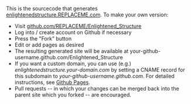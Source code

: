 This is the sourcecode that generates [enlightenedstructure.REPLACEME.com][].  To make your own version:

* Visit [github.com/REPLACEME/Enlightened_Structure][]
* Log into / create account on Github if necessary
* Press the "Fork" button
* Edit or add pages as desired
* The resulting generated site will be available at your-github-username.github.com/Enlightened_Structure
* If you want a custom domain, you can use (e.g.) _enlightenedstructure.your-domain.com_ by setting a CNAME record for this subdomain to _your-github-username.github.com_.  For detailed instructions, see [Github Pages].
* Pull requests -- in which your changes can be merged back into the parent site which you forked -- are encouraged.



[enlightenedstructure.REPLACEME.com]: http://enlightenedstructure.REPLACEME.com/
[github.com/REPLACEME/Enlightened_Structure]: https://github.com/REPLACEME/Enlightened_Structure
[Github Pages]: http://pages.github.com/
